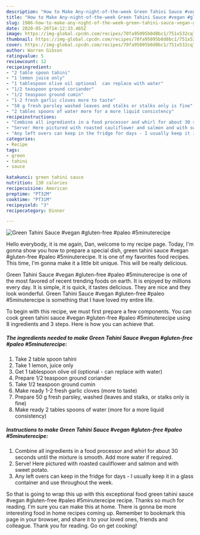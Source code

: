 ```yaml
---
description: "How to Make Any-night-of-the-week Green Tahini Sauce #vegan #gluten-free #paleo #5minuterecipe"
title: "How to Make Any-night-of-the-week Green Tahini Sauce #vegan #gluten-free #paleo #5minuterecipe"
slug: 1986-how-to-make-any-night-of-the-week-green-tahini-sauce-vegan-gluten-free-paleo-5minuterecipe
date: 2020-05-26T14:12:33.465Z
image: https://img-global.cpcdn.com/recipes/70fa95095b0d8bc1/751x532cq70/green-tahini-sauce-vegan-gluten-free-paleo-5minuterecipe-recipe-main-photo.jpg
thumbnail: https://img-global.cpcdn.com/recipes/70fa95095b0d8bc1/751x532cq70/green-tahini-sauce-vegan-gluten-free-paleo-5minuterecipe-recipe-main-photo.jpg
cover: https://img-global.cpcdn.com/recipes/70fa95095b0d8bc1/751x532cq70/green-tahini-sauce-vegan-gluten-free-paleo-5minuterecipe-recipe-main-photo.jpg
author: Warren Gibson
ratingvalue: 5
reviewcount: 12
recipeingredient:
- "2 table spoon tahini"
- "1 lemon juice only"
- "1 tablespoon olive oil optional  can replace with water"
- "1/2 teaspoon ground coriander"
- "1/2 teaspoon ground cumin"
- "1-2 fresh garlic cloves more to taste"
- "50 g fresh parsley washed leaves and stalks or stalks only is fine"
- "2 tables spoons of water more for a more liquid consistency"
recipeinstructions:
- "Combine all ingredients in a food processor and whirl for about 30 seconds until the mixture is smooth. Add more water if required."
- "Serve! Here pictured with roasted cauliflower and salmon and with sweet potato."
- "Any left overs can keep in the fridge for days - I usually keep it in a glass container and use throughout the week."
categories:
- Recipe
tags:
- green
- tahini
- sauce

katakunci: green tahini sauce 
nutrition: 130 calories
recipecuisine: American
preptime: "PT32M"
cooktime: "PT31M"
recipeyield: "3"
recipecategory: Dinner

---
```



![Green Tahini Sauce #vegan #gluten-free #paleo #5minuterecipe](https://img-global.cpcdn.com/recipes/70fa95095b0d8bc1/751x532cq70/green-tahini-sauce-vegan-gluten-free-paleo-5minuterecipe-recipe-main-photo.jpg)

Hello everybody, it is me again, Dan, welcome to my recipe page. Today, I'm gonna show you how to prepare a special dish, green tahini sauce #vegan #gluten-free #paleo #5minuterecipe. It is one of my favorites food recipes. This time, I'm gonna make it a little bit unique. This will be really delicious.

Green Tahini Sauce #vegan #gluten-free #paleo #5minuterecipe is one of the most favored of recent trending foods on earth. It is enjoyed by millions every day. It is simple, it is quick, it tastes delicious. They are nice and they look wonderful. Green Tahini Sauce #vegan #gluten-free #paleo #5minuterecipe is something that I have loved my entire life.




To begin with this recipe, we must first prepare a few components. You can cook green tahini sauce #vegan #gluten-free #paleo #5minuterecipe using 8 ingredients and 3 steps. Here is how you can achieve that.

<!--inarticleads1-->

##### The ingredients needed to make Green Tahini Sauce #vegan #gluten-free #paleo #5minuterecipe:

1. Take 2 table spoon tahini
1. Take 1 lemon, juice only
1. Get 1 tablespoon olive oil (optional - can replace with water)
1. Prepare 1/2 teaspoon ground coriander
1. Take 1/2 teaspoon ground cumin
1. Make ready 1-2 fresh garlic cloves (more to taste)
1. Prepare 50 g fresh parsley, washed (leaves and stalks, or stalks only is fine)
1. Make ready 2 tables spoons of water (more for a more liquid consistency)




<!--inarticleads2-->

##### Instructions to make Green Tahini Sauce #vegan #gluten-free #paleo #5minuterecipe:

1. Combine all ingredients in a food processor and whirl for about 30 seconds until the mixture is smooth. Add more water if required.
1. Serve! Here pictured with roasted cauliflower and salmon and with sweet potato.
1. Any left overs can keep in the fridge for days - I usually keep it in a glass container and use throughout the week.




So that is going to wrap this up with this exceptional food green tahini sauce #vegan #gluten-free #paleo #5minuterecipe recipe. Thanks so much for reading. I'm sure you can make this at home. There is gonna be more interesting food in home recipes coming up. Remember to bookmark this page in your browser, and share it to your loved ones, friends and colleague. Thank you for reading. Go on get cooking!

